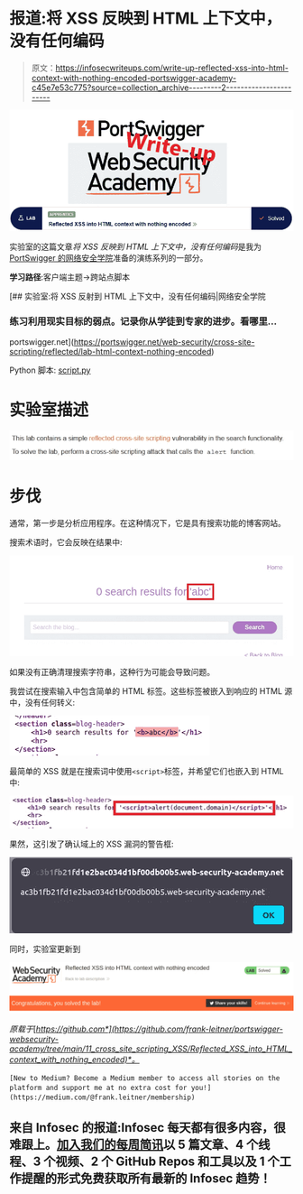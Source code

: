 # 报道:将 XSS 反映到 HTML 上下文中，没有任何编码

> 原文：<https://infosecwriteups.com/write-up-reflected-xss-into-html-context-with-nothing-encoded-portswigger-academy-c45e7e53c775?source=collection_archive---------2----------------------->

![](img/81c7fcef58aa23c7ddba4bf86368df0c.png)

实验室的这篇文章*将 XSS 反映到 HTML 上下文中，没有任何编码*是我为 [PortSwigger 的网络安全学院](https://portswigger.net/web-security)准备的演练系列的一部分。

**学习路径**:客户端主题→跨站点脚本

[](https://portswigger.net/web-security/cross-site-scripting/reflected/lab-html-context-nothing-encoded) [## 实验室:将 XSS 反射到 HTML 上下文中，没有任何编码|网络安全学院

### 练习利用现实目标的弱点。记录你从学徒到专家的进步。看哪里…

portswigger.net](https://portswigger.net/web-security/cross-site-scripting/reflected/lab-html-context-nothing-encoded) 

Python 脚本: [script.py](https://github.com/frank-leitner/portswigger-websecurity-academy/blob/main/11_cross_site_scripting_XSS/Reflected_XSS_into_HTML_context_with_nothing_encoded/script.py)

# 实验室描述

![](img/e4ac6cde88c1c4211ef567da97653e4f.png)

# 步伐

通常，第一步是分析应用程序。在这种情况下，它是具有搜索功能的博客网站。

搜索术语时，它会反映在结果中:

![](img/24ac01e1870c3be8a5bac8c721fc1873.png)

如果没有正确清理搜索字符串，这种行为可能会导致问题。

我尝试在搜索输入中包含简单的 HTML 标签。这些标签被嵌入到响应的 HTML 源中，没有任何转义:

![](img/2ec46c3c04c19c6e790e482db375ff44.png)

最简单的 XSS 就是在搜索词中使用`<script>`标签，并希望它们也嵌入到 HTML 中:

![](img/d14a55b52c30cdb7d980a4016ab5d856.png)

果然，这引发了确认域上的 XSS 漏洞的警告框:

![](img/0c8820422cb5b060b914128515c2801c.png)

同时，实验室更新到

![](img/92d7f7d604131c6a3f41efde8d369632.png)

*原载于*[*https://github.com*](https://github.com/frank-leitner/portswigger-websecurity-academy/tree/main/11_cross_site_scripting_XSS/Reflected_XSS_into_HTML_context_with_nothing_encoded)*。*

`[New to Medium? Become a Medium member to access all stories on the platform and support me at no extra cost for you!](https://medium.com/@frank.leitner/membership)`

## 来自 Infosec 的报道:Infosec 每天都有很多内容，很难跟上。[加入我们的每周简讯](https://weekly.infosecwriteups.com/)以 5 篇文章、4 个线程、3 个视频、2 个 GitHub Repos 和工具以及 1 个工作提醒的形式免费获取所有最新的 Infosec 趋势！